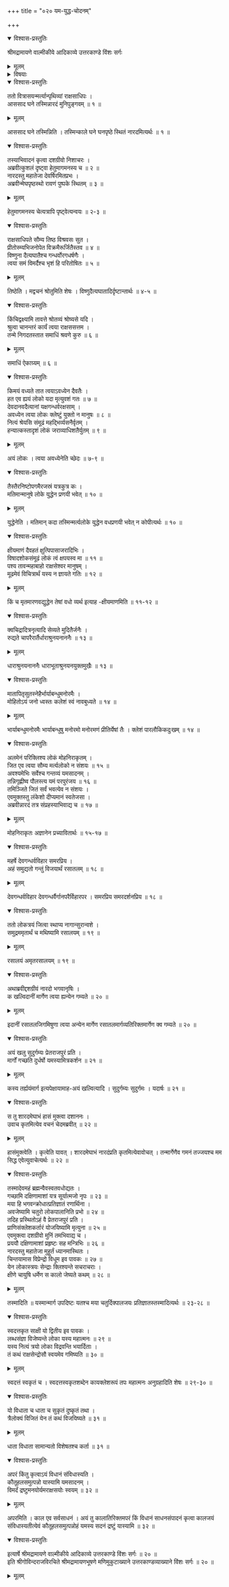 +++
title = "०२० यम-युद्ध-चोदनम्"

+++

<details open><summary>विश्वास-प्रस्तुतिः</summary>

श्रीमद्रामायणे वाल्मीकीये आदिकाव्ये उत्तरकाण्डे विंशः सर्गः
</details>

<details><summary>मूलम्</summary>

श्रीमद्रामायणे वाल्मीकीये आदिकाव्ये उत्तरकाण्डे विंशः सर्गः
</details>

<details><summary>विषयाः</summary>

पृथिवी-स्थ--पृथ्वी-पति-पराजय-पूर्वकं निर्गतेन रावणेन  
गगने मेघ-मण्डल-वर्तिनो नारदस्यावलोकनेन  
तं प्रति साभिवादनम् आगमन-प्रयोजन-प्रश्नः ॥ १ ॥  
नारदेनाद्भुत-युद्ध-दर्शनस्य स्वागमन-प्रयोजनस्वोक्त्या  
मर्त्यानां दुर्बलतया तज्-जयस्य कीर्त्य्-अप्रयोजकत्वोक्त्या च  
यमस्य सर्व-संहर्तृत्वेन बलिष्ठ-वरिष्ठत्वोक्त्या च  
तज्-जय-चोदना ॥ २ ॥  
तथा यम-जयाय तल्-लोकं प्रस्थिते रावणे  
अद्भुत-रण-दिदृक्षया स्वेनापि तत्र गमनम् ॥ ३ ॥
</details>

<details open><summary>विश्वास-प्रस्तुतिः</summary>

ततो वित्रासयन्मर्त्यान्पृथिव्यां राक्षसाधिपः ।  
आससाद घने तस्मिन्नारदं मुनिपुङ्गवम् ॥ १ ॥
</details>

<details><summary>मूलम्</summary>

ततो वित्रासयन्मर्त्यान्पृथिव्यां राक्षसाधिपः ।  
आससाद घने तस्मिन्नारदं मुनिपुङ्गवम् ॥ १ ॥
</details>

आससाद घने तस्मिन्निति । तस्मिन्काले घने घनपृष्ठे स्थितं नारदमित्यर्थः ॥ १ ॥

<details open><summary>विश्वास-प्रस्तुतिः</summary>

तस्याभिवादनं कृत्वा दशग्रीवो निशाचरः ।  
अब्रवीत्कुशलं दृष्ट्वा हेतुमागमनस्य च ॥ २ ॥  
नारदस्तु महातेजा देवर्षिरमितप्रभः ।  
अब्रवीन्मेघपृष्ठस्थो रावणं पुष्पके स्थितम् ॥ ३ ॥
</details>

<details><summary>मूलम्</summary>

तस्याभिवादनं कृत्वा दशग्रीवो निशाचरः ।  
अब्रवीत्कुशलं दृष्ट्वा हेतुमागमनस्य च ॥ २ ॥  
नारदस्तु महातेजा देवर्षिरमितप्रभः ।  
अब्रवीन्मेघपृष्ठस्थो रावणं पुष्पके स्थितम् ॥ ३ ॥
</details>

हेतुमागमनस्य चेत्यत्रापि पृष्ट्वेत्यन्वयः ॥ २-३ ॥

<details open><summary>विश्वास-प्रस्तुतिः</summary>

राक्षसाधिपते सौम्य तिष्ठ विश्रवसः सुत ।  
प्रीतोस्म्यभिजनोपेत विक्रमैरूर्जितैस्तव ॥ ४ ॥  
विष्णुना दैत्यघातैश्च गन्धर्वोरगधर्षणैः ।  
त्वया समं विमर्दैश्च भृशं हि परितोषितः ॥ ५ ॥
</details>

<details><summary>मूलम्</summary>

राक्षसाधिपते सौम्य तिष्ठ विश्रवसः सुत ।  
प्रीतोस्म्यभिजनोपेत विक्रमैरूर्जितैस्तव ॥ ४ ॥  
विष्णुना दैत्यघातैश्च गन्धर्वोरगधर्षणैः ।  
त्वया समं विमर्दैश्च भृशं हि परितोषितः ॥ ५ ॥
</details>

तिष्ठेति । मद्वचनं श्रोतुमिति शेषः । विष्णुदैत्यघातादिर्दृष्टान्तार्थः ॥ ४-५ ॥

<details open><summary>विश्वास-प्रस्तुतिः</summary>

किंचिद्वक्ष्यामि तावत्ते श्रोतव्यं श्रोष्यसे यदि ।  
श्रुत्वा चानन्तरं कार्यं त्वया राक्षससत्तम ।  
तन्मे निगदतस्तात समाधिं श्रवणे कुरु ॥ ६ ॥
</details>

<details><summary>मूलम्</summary>

किंचिद्वक्ष्यामि तावत्ते श्रोतव्यं श्रोष्यसे यदि ।  
श्रुत्वा चानन्तरं कार्यं त्वया राक्षससत्तम ।  
तन्मे निगदतस्तात समाधिं श्रवणे कुरु ॥ ६ ॥
</details>

समाधिं ऐकाग्र्यम् ॥ ६ ॥

<details open><summary>विश्वास-प्रस्तुतिः</summary>

किमयं वध्यते तात त्वयाऽवध्येन दैवतैः ।  
हत एव ह्ययं लोको यदा मृत्युवशं गतः ॥ ७ ॥  
देवदानवदैत्यानां यक्षगन्धर्वरक्षसाम् ।  
अवध्येन त्वया लोकः क्लेष्टुं युक्तो न मानुषः ॥ ८ ॥  
नित्यं श्रेयसि संमूढं महद्भिर्व्यसनैर्वृतम् ।  
हन्यात्कस्तादृशं लोकं जराव्याधिशतैर्युतम् ॥ ९ ॥
</details>

<details><summary>मूलम्</summary>

किमयं वध्यते तात त्वयाऽवध्येन दैवतैः ।  
हत एव ह्ययं लोको यदा मृत्युवशं गतः ॥ ७ ॥  
देवदानवदैत्यानां यक्षगन्धर्वरक्षसाम् ।  
अवध्येन त्वया लोकः क्लेष्टुं युक्तो न मानुषः ॥ ८ ॥  
नित्यं श्रेयसि संमूढं महद्भिर्व्यसनैर्वृतम् ।  
हन्यात्कस्तादृशं लोकं जराव्याधिशतैर्युतम् ॥ ९ ॥
</details>

अयं लोकः । त्वया अवध्येनेति च्छेदः ॥ ७-९ ॥

<details open><summary>विश्वास-प्रस्तुतिः</summary>

तैस्तैरनिष्टोपगमैरजस्रं यत्रकुत्र कः ।  
मतिमान्मानुषे लोके युद्धेन प्रणयी भवेत् ॥ १० ॥
</details>

<details><summary>मूलम्</summary>

तैस्तैरनिष्टोपगमैरजस्रं यत्रकुत्र कः ।  
मतिमान्मानुषे लोके युद्धेन प्रणयी भवेत् ॥ १० ॥
</details>

युद्धेनेति । मतिमान् कदा तस्मिन्मर्त्यलोके युद्धेन वधप्रणयी भवेत् न कोपीत्यर्थः ॥ १० ॥

<details open><summary>विश्वास-प्रस्तुतिः</summary>

क्षीयमाणं दैवहतं क्षुत्पिपासाजरादिभिः ।  
विषादशोकसंमूढं लोकं त्वं क्षपयस्व मा ॥ ११ ॥  
पश्य तावन्महाबाहो राक्षसेश्वर मानुषम् ।  
मूढमेवं विचित्रार्थं यस्य न ज्ञायते गतिः ॥ १२ ॥
</details>

<details><summary>मूलम्</summary>

क्षीयमाणं दैवहतं क्षुत्पिपासाजरादिभिः ।  
विषादशोकसंमूढं लोकं त्वं क्षपयस्व मा ॥ ११ ॥  
पश्य तावन्महाबाहो राक्षसेश्वर मानुषम् ।  
मूढमेवं विचित्रार्थं यस्य न ज्ञायते गतिः ॥ १२ ॥
</details>

किं च मृतमारणवद्युद्धेन तेषां वधो व्यर्थ इत्याह -क्षीयमाणमिति ॥ ११-१२ ॥

<details open><summary>विश्वास-प्रस्तुतिः</summary>

क्वचिद्रादित्रनृत्यादि सेव्यते मुदितैर्जनैः ।  
रुद्यते चापरैरार्तैर्धाराश्रुनयनाननैः ॥ १३ ॥
</details>

<details><summary>मूलम्</summary>

क्वचिद्रादित्रनृत्यादि सेव्यते मुदितैर्जनैः ।  
रुद्यते चापरैरार्तैर्धाराश्रुनयनाननैः ॥ १३ ॥
</details>

धाराश्रुनयनाननैः धाराभूताश्रुनयनयुक्तमुखैः ॥ १३ ॥

<details open><summary>विश्वास-प्रस्तुतिः</summary>

मातापितृसुतस्नेहैर्भार्याबन्धुमनोरमैः ।  
मोहितोऽयं जनो ध्वस्तः कलेशं स्वं नावबुध्यते ॥ १४ ॥
</details>

<details><summary>मूलम्</summary>

मातापितृसुतस्नेहैर्भार्याबन्धुमनोरमैः ।  
मोहितोऽयं जनो ध्वस्तः कलेशं स्वं नावबुध्यते ॥ १४ ॥
</details>

भार्याबन्धुमनोरमैः भार्याबन्धुषु मनोरमो मनोरमणं प्रीतिर्येषां तैः । क्लेशं पारलौकिकदुःखम् ॥ १४ ॥

<details open><summary>विश्वास-प्रस्तुतिः</summary>

अलमेनं परिक्लिश्य लोकं मोहनिराकृतम् ।  
जित एव त्वया सौम्य मर्त्यलोको न संशयः ॥ १५ ॥  
अवश्यमेभिः सर्वेश्च गन्तव्यं यमसादनम् ।  
तन्निगृह्णीष्व पौलस्त्य यमं परपुरंजय ॥ १६ ॥  
तमिञ्जिते जितं सर्वं भवत्येव न संशयः ।  
एवमुक्तस्तु लंकेशो दीप्यमानं स्वतेजसा ।  
अब्रवीन्नारदं तत्र संप्रहस्याभिवाद्य च ॥ १७ ॥
</details>

<details><summary>मूलम्</summary>

अलमेनं परिक्लिश्य लोकं मोहनिराकृतम् ।  
जित एव त्वया सौम्य मर्त्यलोको न संशयः ॥ १५ ॥  
अवश्यमेभिः सर्वेश्च गन्तव्यं यमसादनम् ।  
तन्निगृह्णीष्व पौलस्त्य यमं परपुरंजय ॥ १६ ॥  
तमिञ्जिते जितं सर्वं भवत्येव न संशयः ।  
एवमुक्तस्तु लंकेशो दीप्यमानं स्वतेजसा ।  
अब्रवीन्नारदं तत्र संप्रहस्याभिवाद्य च ॥ १७ ॥
</details>

मोहनिराकृतः अज्ञानेन प्रच्यावितार्थः ॥ १५-१७ ॥

<details open><summary>विश्वास-प्रस्तुतिः</summary>

महर्षे देवगन्धर्वविहार समरप्रिय ।  
अहं समुद्यतो गन्तुं विजयार्थं रसातलम् ॥ १८ ॥
</details>

<details><summary>मूलम्</summary>

महर्षे देवगन्धर्वविहार समरप्रिय ।  
अहं समुद्यतो गन्तुं विजयार्थं रसातलम् ॥ १८ ॥
</details>

देवगन्धर्वविहार देवगन्धर्वैर्गानपरैर्विहारपर । समरप्रिय समरदर्शनप्रिय ॥ १८ ॥

<details open><summary>विश्वास-प्रस्तुतिः</summary>

ततो लोकत्रयं जित्वा स्थाप्य नागान्सुरान्वशे ।  
समुद्रममृतार्थं च मथिष्यामि रसालयम् ॥ १९ ॥
</details>

<details><summary>मूलम्</summary>

ततो लोकत्रयं जित्वा स्थाप्य नागान्सुरान्वशे ।  
समुद्रममृतार्थं च मथिष्यामि रसालयम् ॥ १९ ॥
</details>

रसालयं अमृतरसालयम् ॥ १९ ॥

<details open><summary>विश्वास-प्रस्तुतिः</summary>

अथाब्रवीद्दशग्रीवं नारदो भगवानृषिः ।  
क खल्विदानीं मार्गेण त्वया ह्यन्येन गम्यते ॥ २० ॥
</details>

<details><summary>मूलम्</summary>

अथाब्रवीद्दशग्रीवं नारदो भगवानृषिः ।  
क खल्विदानीं मार्गेण त्वया ह्यन्येन गम्यते ॥ २० ॥
</details>

इदानीं रसातलजिगमिषुणा त्वया अन्येन मार्गेण रसातलमार्गव्यतिरिक्तमार्गेण क्व गम्यते ॥ २० ॥

<details open><summary>विश्वास-प्रस्तुतिः</summary>

अयं खलु सुदुर्गम्यः प्रेतराजपुरं प्रति ।  
मार्गों गच्छति दुर्धर्षो यमस्यामित्रकर्शन ॥ २१ ॥
</details>

<details><summary>मूलम्</summary>

अयं खलु सुदुर्गम्यः प्रेतराजपुरं प्रति ।  
मार्गों गच्छति दुर्धर्षो यमस्यामित्रकर्शन ॥ २१ ॥
</details>

कस्य तर्ह्ययंमार्ग इत्यपेक्षायामाह-अयं खल्वित्यादि । सुदुर्गम्यः सुदुर्गमः । यदार्षः ॥ २१ ॥

<details open><summary>विश्वास-प्रस्तुतिः</summary>

स तु शारदमेघाभं हासं मुक्त्वा दशाननः ।  
उवाच कृतमित्येव वचनं चेदमब्रवीत् ॥ २२ ॥
</details>

<details><summary>मूलम्</summary>

स तु शारदमेघाभं हासं मुक्त्वा दशाननः ।  
उवाच कृतमित्येव वचनं चेदमब्रवीत् ॥ २२ ॥
</details>

हासंमुक्त्वेति । कृत्वेति यावत् । शारदमेघाभं नारदंप्रति कृतमित्येवावोचत् । तन्मार्गेणैव गमनं तज्जयश्च मम सिद्ध एवेत्युवाचेत्यर्थः ॥ २२ ॥

<details open><summary>विश्वास-प्रस्तुतिः</summary>

तस्मादेवमहं ब्रह्मन्वैवस्वतवधोद्यतः ।  
गच्छामि दक्षिणामाशां यत्र सूर्यात्मजो नृपः ॥ २३ ॥  
मया हि भगवन्क्रोधात्प्रतिज्ञातं रणार्थिना ।  
अवजेष्यामि चतुरो लोकपालानिति प्रभो ॥ २४ ॥  
तदिह प्रस्थितोऽहं वै प्रेतराजपुरं प्रति ।  
प्राणिसंक्लेशकर्तारं योजयिष्यामि मृत्युना ॥ २५ ॥  
एवमुक्त्वा दशग्रीवो मुनिं तमभिवाद्य च ।  
प्रययौ दक्षिणामाशां प्रहृष्टः सह मन्त्रिभिः ॥ २६ ॥  
नारदस्तु महातेजा मुहूर्तं ध्यानमास्थितः ।  
चिन्तयामास विप्रेन्द्रो विधूम इव पावकः ॥ २७ ॥  
येन लोकास्त्रयः सेन्द्राः क्लिश्यन्ते सचराचराः ।  
क्षीणे चायुषि धर्मेण स कालो जेष्यते कथम् ॥ २८ ॥
</details>

<details><summary>मूलम्</summary>

तस्मादेवमहं ब्रह्मन्वैवस्वतवधोद्यतः ।  
गच्छामि दक्षिणामाशां यत्र सूर्यात्मजो नृपः ॥ २३ ॥  
मया हि भगवन्क्रोधात्प्रतिज्ञातं रणार्थिना ।  
अवजेष्यामि चतुरो लोकपालानिति प्रभो ॥ २४ ॥  
तदिह प्रस्थितोऽहं वै प्रेतराजपुरं प्रति ।  
प्राणिसंक्लेशकर्तारं योजयिष्यामि मृत्युना ॥ २५ ॥  
एवमुक्त्वा दशग्रीवो मुनिं तमभिवाद्य च ।  
प्रययौ दक्षिणामाशां प्रहृष्टः सह मन्त्रिभिः ॥ २६ ॥  
नारदस्तु महातेजा मुहूर्तं ध्यानमास्थितः ।  
चिन्तयामास विप्रेन्द्रो विधूम इव पावकः ॥ २७ ॥  
येन लोकास्त्रयः सेन्द्राः क्लिश्यन्ते सचराचराः ।  
क्षीणे चायुषि धर्मेण स कालो जेष्यते कथम् ॥ २८ ॥
</details>

तस्मादिति ॥ यस्मान्मार्ग उपदिष्टः यतश्च मया चतुर्दिक्पालजयः प्रतिज्ञातस्तस्मादित्यर्थः ॥ २३-२८ ॥

<details open><summary>विश्वास-प्रस्तुतिः</summary>

स्वदत्तकृत साक्षी यो द्वितीय इव पावकः ।  
लब्धसंज्ञा विजेष्यन्ते लोका यस्य महात्मनः ॥ २९ ॥  
यस्य नित्यं त्रयो लोका विद्रवन्ति भयार्दिताः ।  
तं कथं राक्षसेन्द्रोसौ स्वयमेव गमिष्यति ॥ ३० ॥
</details>

<details><summary>मूलम्</summary>

स्वदत्तकृत साक्षी यो द्वितीय इव पावकः ।  
लब्धसंज्ञा विजेष्यन्ते लोका यस्य महात्मनः ॥ २९ ॥  
यस्य नित्यं त्रयो लोका विद्रवन्ति भयार्दिताः ।  
तं कथं राक्षसेन्द्रोसौ स्वयमेव गमिष्यति ॥ ३० ॥
</details>

स्वदत्तं स्वकृतं च । स्वदत्तस्वकृतशब्देन कायक्लेशरूपं तपः महात्मनः अनुग्रहादिति शेषः ॥ २९-३० ॥

<details open><summary>विश्वास-प्रस्तुतिः</summary>

यो विधाता च धाता च सुकृतं दुष्कृतं तथा ।  
त्रैलोक्यं विजितं येन तं कथं विजयिष्यते ॥ ३१ ॥
</details>

<details><summary>मूलम्</summary>

यो विधाता च धाता च सुकृतं दुष्कृतं तथा ।  
त्रैलोक्यं विजितं येन तं कथं विजयिष्यते ॥ ३१ ॥
</details>

धाता विधाता सामान्यतो विशेषतश्च कर्ता ॥ ३१ ॥

<details open><summary>विश्वास-प्रस्तुतिः</summary>

अपरं किंतु कृत्वाऽयं विधानं संविधास्यति ।  
कौतूहलसमुत्पन्नो यास्यामि यमसादनम् ।  
विमर्दं द्रष्टुमनयोर्यमराक्षसयोः स्वयम् ॥ ३२ ॥
</details>

<details><summary>मूलम्</summary>

अपरं किंतु कृत्वाऽयं विधानं संविधास्यति ।  
कौतूहलसमुत्पन्नो यास्यामि यमसादनम् ।  
विमर्दं द्रष्टुमनयोर्यमराक्षसयोः स्वयम् ॥ ३२ ॥
</details>

अपरमिति । काल एव सर्वसाधनं । अयं तु कालातिरिक्तमपरं किं विधानं साधनसंपादनं कृत्वा कालजयं संविधास्यतीत्येवं कौतूहलसमुत्पन्नोहं यमस्य सदनं द्रष्टुं यास्यामि ॥ ३२ ॥

<details open><summary>विश्वास-प्रस्तुतिः</summary>

इत्यार्षे श्रीमद्रामायणे वाल्मीकीये आदिकाव्ये उत्तरकाण्डे विंशः सर्गः ॥ २० ॥  
इति श्रीगोविन्दराजविरचिते श्रीमद्रामायणभूषणे मणिमुकुटाख्याने उत्तरकाण्डव्याख्याने विंशः सर्गः ॥ २० ॥
</details>

<details><summary>मूलम्</summary>

इत्यार्षे श्रीमद्रामायणे वाल्मीकीये आदिकाव्ये उत्तरकाण्डे विंशः सर्गः ॥ २० ॥  
इति श्रीगोविन्दराजविरचिते श्रीमद्रामायणभूषणे मणिमुकुटाख्याने उत्तरकाण्डव्याख्याने विंशः सर्गः ॥ २० ॥
</details>

